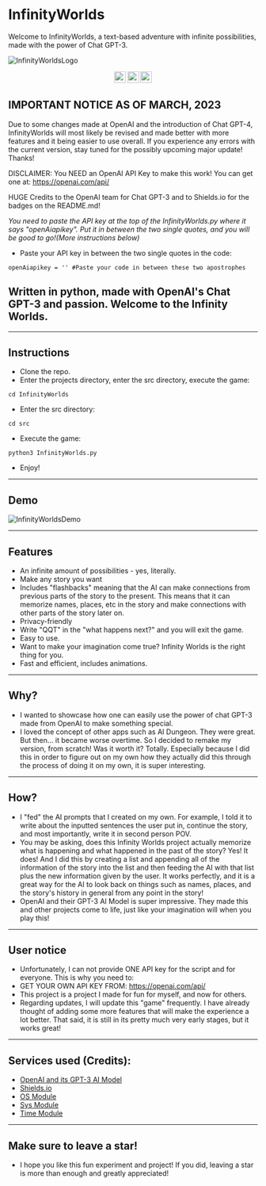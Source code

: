 # InfinityWorlds
Welcome to InfinityWorlds, a text-based adventure with infinite possibilities, made with the power of Chat GPT-3.

![InfinityWorldsLogo](https://user-images.githubusercontent.com/116693779/212456772-3084af4b-cbe2-44c9-b356-7268b88faa0e.png)

<p align="center">
	<img src="https://img.shields.io/badge/license-GPL%203.0-brightgreen"
		height="23">
	<img src="https://img.shields.io/badge/Creator-PatzEdi-brightgreen"
		height="23">
	<img src="https://img.shields.io/badge/Latest%20Version-V%201.0-brightgreen"
		height="23">
</p>

## **IMPORTANT NOTICE AS OF MARCH, 2023**
Due to some changes made at OpenAI and the introduction of Chat GPT-4, InfinityWorlds will most likely be revised and made better with more features and it being easier to use overall. If you experience any errors with the current version, stay tuned for the possibly upcoming major update! Thanks!

DISCLAIMER: You NEED an OpenAI API Key to make this work! You can get one at:  https://openai.com/api/ 

HUGE Credits to the OpenAI team for Chat GPT-3 and to Shields.io for the badges on the README.md!

*You need to paste the API key at the top of the InfinityWorlds.py where it says "openAiapikey". Put it in between the two single quotes, and you will be good to go!(More instructions below)*

- Paste your API key in between the two single quotes in the code:
```
openAiapikey = '' #Paste your code in between these two apostrophes
```

## **Written in python, made with OpenAI's Chat GPT-3 and passion. Welcome to the Infinity Worlds.**

____________________________________________________________________________
## **Instructions**
- Clone the repo.
- Enter the projects directory, enter the src directory, execute the game:
```
cd InfinityWorlds
```
- Enter the src directory:
```
cd src
```
- Execute the game:
```
python3 InfinityWorlds.py
```
- Enjoy!
____________________________________________________________________________
## **Demo**
![InfinityWorldsDemo](https://user-images.githubusercontent.com/116693779/212456797-8566fa9e-6bba-4cd6-89e4-db7294a951e0.gif)
____________________________________________________________________________
## **Features**
- An infinite amount of possibilities - yes, literally.
- Make any story you want
- Includes "flashbacks" meaning that the AI can make connections from previous parts of the story to the present. This means that it can memorize names, places, etc in the story and make connections with other parts of the story later on.
- Privacy-friendly
- Write "QQT" in the "what happens next?" and you will exit the game.
- Easy to use.
- Want to make your imagination come true? Infinity Worlds is the right thing for you.
- Fast and efficient, includes animations. 
____________________________________________________________________________
## **Why?**
- I wanted to showcase how one can easily use the power of chat GPT-3 made from OpenAI to make something special. 
- I loved the concept of other apps such as AI Dungeon. They were great. But then... it became worse overtime. So I decided to remake my version, from scratch! Was it worth it? Totally. Especially because I did this in order to figure out on my own how they actually did this through the process of doing it on my own, it is super interesting.
____________________________________________________________________________
## **How?**
- I "fed" the AI prompts that I created on my own. For example, I told it to write about the inputted sentences the user put in, continue the story, and most importantly, write it in second person POV.
- You may be asking, does this Infinity Worlds project actually memorize what is happening and what happened in the past of the story? Yes! It does! And I did this by creating a list and appending all of the information of the story into the list and then feeding the AI with that list plus the new information given by the user. It works perfectly, and it is a great way for the AI to look back on things such as names, places, and the story's history in general from any point in the story!
- OpenAI and their GPT-3 AI Model is super impressive. They made this and other projects come to life, just like your imagination will when you play this!
____________________________________________________________________________
## **User notice**
- Unfortunately, I can not provide ONE API key for the script and for everyone. This is why you need to:
- GET YOUR OWN API KEY FROM: https://openai.com/api/
- This project is a project I made for fun for myself, and now for others.
- Regarding updates, I will update this "game" frequently. I have already thought of adding some more features that will make the experience a lot better. That said, it is still in its pretty much very early stages, but it works great!
____________________________________________________________________________
## **Services used (Credits):**
- [OpenAI and its GPT-3 AI Model](https://openai.com/)
- [Shields.io](shields.io)
- [OS Module](https://docs.python.org/3/library/os.html)
- [Sys Module](https://docs.python.org/3/library/sys.html)
- [Time Module](https://docs.python.org/3/library/time.html)
____________________________________________________________________________
## **Make sure to leave a star!**
- I hope you like this fun experiment and project! If you did, leaving a star is more than enough and greatly appreciated!
